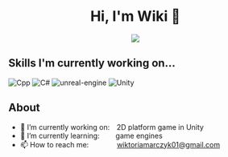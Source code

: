 <h1 align="center"><b>Hi, I'm Wiki</b> 👾</h1>
<p align="center"><img src="https://readme-typing-svg.herokuapp.com?font=Fira+Code&size=30&duration=8000&pause=1000&color=9633F7&center=true&vCenter=true&width=800&height=100&lines=Computer+Science+student;Passionate+about+making+games"></p>


## <b>Skills I'm currently working on...</b>

![Cpp](https://user-images.githubusercontent.com/72278659/221452596-f967704a-1d95-4c09-b005-8cb9427e2e25.png)
![C#](https://user-images.githubusercontent.com/72278659/221452691-d4b580d1-c96e-4b61-a78c-6a908fa41f1c.png)
![unreal-engine](https://user-images.githubusercontent.com/72278659/221453041-5513d8b1-0807-4349-9f96-a3bd79a020eb.png)
![Unity](https://user-images.githubusercontent.com/72278659/221453210-862d62e2-3f4d-4f49-9f80-119ae823bb56.png)


## <b>About</b>

- 🔭 I’m currently working on:&emsp;2D platform game in Unity
- 🌱 I’m currently learning:&emsp;&emsp; game engines
- 📫 How to reach me:&emsp;&emsp;&emsp;&emsp;wiktoriamarczyk01@gmail.com
